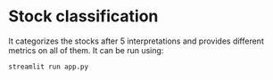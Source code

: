 # Stock classification
It categorizes the stocks after 5 interpretations and provides different metrics on all of them.
It can be run using:
```
streamlit run app.py
```
